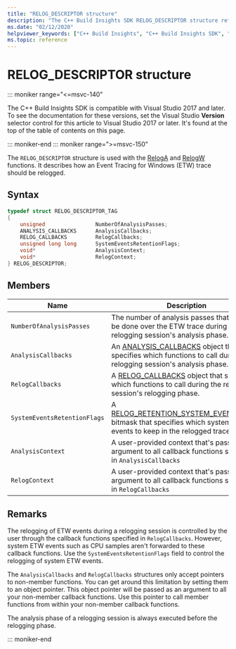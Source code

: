 ```yaml
---
title: "RELOG_DESCRIPTOR structure"
description: "The C++ Build Insights SDK RELOG_DESCRIPTOR structure reference."
ms.date: "02/12/2020"
helpviewer_keywords: ["C++ Build Insights", "C++ Build Insights SDK", "RELOG_DESCRIPTOR", "throughput analysis", "build time analysis", "vcperf.exe"]
ms.topic: reference
---
```

# RELOG_DESCRIPTOR structure

::: moniker range="<=msvc-140"

The C++ Build Insights SDK is compatible with Visual Studio 2017 and later. To see the documentation for these versions, set the Visual Studio **Version** selector control for this article to Visual Studio 2017 or later. It's found at the top of the table of contents on this page.

::: moniker-end
::: moniker range=">=msvc-150"

The `RELOG_DESCRIPTOR` structure is used with the [RelogA](../functions/relog-a.md) and [RelogW](../functions/relog-w.md) functions. It describes how an Event Tracing for Windows (ETW) trace should be relogged.

## Syntax

```cpp
typedef struct RELOG_DESCRIPTOR_TAG
{
    unsigned                NumberOfAnalysisPasses;
    ANALYSIS_CALLBACKS      AnalysisCallbacks;
    RELOG_CALLBACKS         RelogCallbacks;
    unsigned long long      SystemEventsRetentionFlags;
    void*                   AnalysisContext;
    void*                   RelogContext;
} RELOG_DESCRIPTOR;
```

## Members

| Name | Description |
|--|--|
| `NumberOfAnalysisPasses` | The number of analysis passes that should be done over the ETW trace during the relogging session's analysis phase. |
| `AnalysisCallbacks` | An [ANALYSIS_CALLBACKS](analysis-callbacks-struct.md) object that specifies which functions to call during the relogging session's analysis phase. |
| `RelogCallbacks` | A [RELOG_CALLBACKS](relog-callbacks-struct.md) object that specifies which functions to call during the relogging session's relogging phase. |
| `SystemEventsRetentionFlags` | A [RELOG_RETENTION_SYSTEM_EVENT_FLAGS](relog-retention-system-event-flags-constants.md) bitmask that specifies which system ETW events to keep in the relogged trace. |
| `AnalysisContext` | A user-provided context that's passed as an argument to all callback functions specified in `AnalysisCallbacks` |
| `RelogContext` | A user-provided context that's passed as an argument to all callback functions specified in `RelogCallbacks` |

## Remarks

The relogging of ETW events during a relogging session is controlled by the user through the callback functions specified in `RelogCallbacks`. However, system ETW events such as CPU samples aren't forwarded to these callback functions. Use the `SystemEventsRetentionFlags` field to control the relogging of system ETW events.

The `AnalysisCallbacks` and `RelogCallbacks` structures only accept pointers to non-member functions. You can get around this limitation by setting them to an object pointer. This object pointer will be passed as an argument to all your non-member callback functions. Use this pointer to call member functions from within your non-member callback functions.

The analysis phase of a relogging session is always executed before the relogging phase.

::: moniker-end
